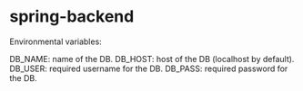 # spring-backend

Environmental variables:

DB_NAME: name of the DB.
DB_HOST: host of the DB (localhost by default).
DB_USER: required username for the DB.
DB_PASS: required password for the DB.
